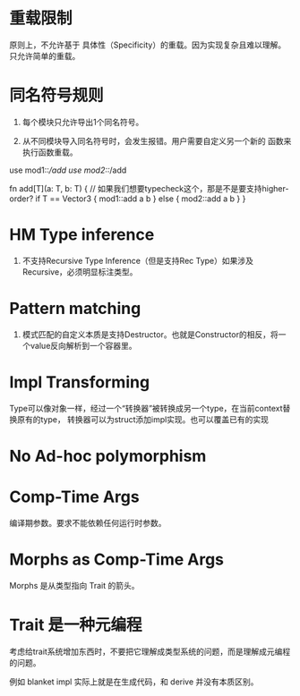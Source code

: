 # 重载限制

原则上，不允许基于 具体性（Specificity）的重载。因为实现复杂且难以理解。只允许简单的重载。

# 同名符号规则

1. 每个模块只允许导出1个同名符号。

2. 从不同模块导入同名符号时，会发生报错。用户需要自定义另一个新的 函数来执行函数重载。

use mod1::*/add
use mod2::*/add

fn add[T](a: T, b: T)
{
    // 如果我们想要typecheck这个，那是不是要支持higher-order? 
    if T == Vector3 {
        mod1::add a b
    } else {
        mod2::add a b 
    }
}

# HM Type inference

1. 不支持Recursive Type Inference（但是支持Rec Type）如果涉及Recursive，必须明显标注类型。

# Pattern matching

1. 模式匹配的自定义本质是支持Destructor。也就是Constructor的相反，将一个value反向解析到一个容器里。

# Impl Transforming

Type可以像对象一样，经过一个“转换器”被转换成另一个type，在当前context替换原有的type，
转换器可以为struct添加impl实现。也可以覆盖已有的实现

# No Ad-hoc polymorphism

# Comp-Time Args

编译期参数。要求不能依赖任何运行时参数。

# Morphs as Comp-Time Args 

Morphs 是从类型指向 Trait 的箭头。


# Trait 是一种元编程

考虑给trait系统增加东西时，不要把它理解成类型系统的问题，而是理解成元编程的问题。

例如 blanket impl 实际上就是在生成代码，和 derive 并没有本质区别。

